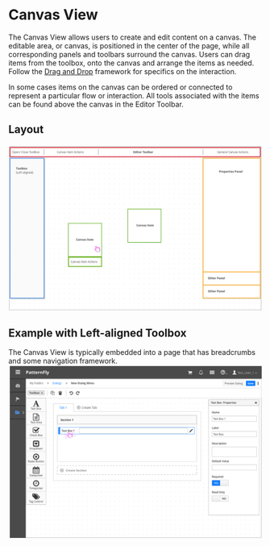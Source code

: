# Canvas View

The Canvas View allows users to create and edit content on a canvas. The editable area, or canvas, is positioned in the center of the page, while all corresponding panels and toolbars surround the canvas. Users can drag items from the toolbox, onto the canvas and arrange the items as needed.
Follow the [Drag and Drop](http://www.patternfly.org/pattern-library/forms-and-controls/drag-and-drop/) framework for specifics on the interaction.

In some cases items on the canvas can be ordered or connected to represent a particular flow or interaction. All tools associated with the items can be found above the canvas in the Editor Toolbar.

## Layout
![Canvas Layout](img/Canvas-01.png)

## Example with Left-aligned Toolbox
The Canvas View is typically embedded into a page that has breadcrumbs and some navigation framework.
![Canvas Layout](img/Canvas-02.png)
